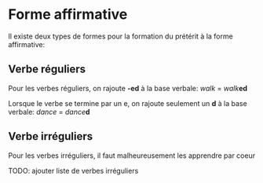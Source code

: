# Forme affirmative

Il existe deux types de formes pour la formation du prétérit à la forme affirmative:
## Verbe réguliers

Pour les verbes réguliers, on rajoute **-ed** à la base verbale:
*walk* = *walk***ed**

Lorsque le verbe se termine par un e, on rajoute seulement un **d** à la base verbale:
*dance* = *dance***d**
## Verbe irréguliers

Pour les verbes irréguliers, il faut malheureusement les apprendre par coeur

TODO: ajouter liste de verbes irréguliers

